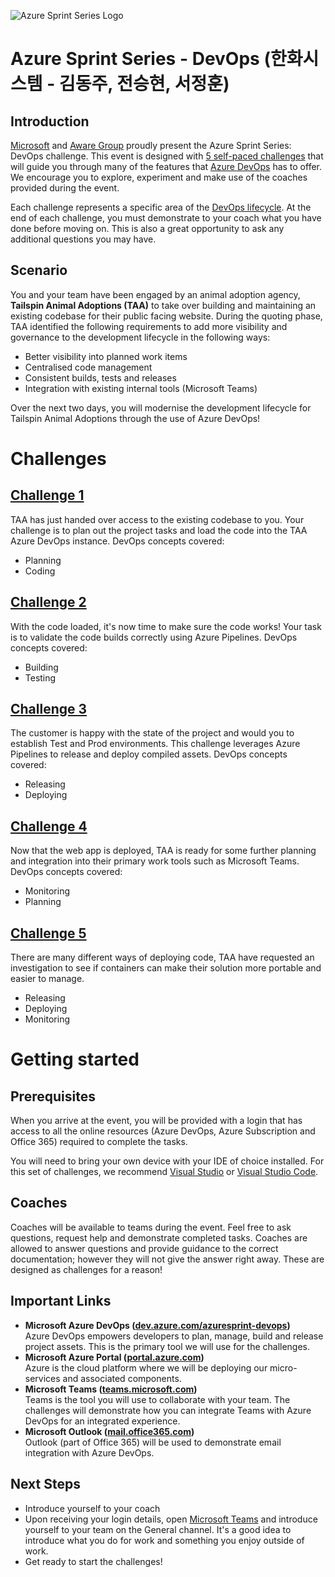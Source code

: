 ![Azure Sprint Series Logo](Banner.jpg)

# Azure Sprint Series - DevOps (한화시스템 - 김동주, 전승현, 서정훈)
## Introduction
[Microsoft](https://www.microsoft.com) and [Aware Group](https://www.awaregroup.com) proudly present the Azure Sprint Series: DevOps challenge. This event is designed with [5 self-paced challenges](#Challenges) that will guide you through many of the features that [Azure DevOps](https://dev.azure.com) has to offer. We encourage you to explore, experiment and make use of the coaches provided during the event.

Each challenge represents a specific area of the [DevOps lifecycle](https://azure.microsoft.com/en-in/overview/what-is-devops/). At the end of each challenge, you must demonstrate to your coach what you have done before moving on. This is also a great opportunity to ask any additional questions you may have.

## Scenario
You and your team have been engaged by an animal adoption agency, **Tailspin Animal Adoptions (TAA)** to take over building and maintaining an existing codebase for their public facing website. During the quoting phase, TAA identified the following requirements to add more visibility and governance to the development lifecycle in the following ways:

* Better visibility into planned work items
* Centralised code management
* Consistent builds, tests and releases
* Integration with existing internal tools (Microsoft Teams)

Over the next two days, you will modernise the development lifecycle for Tailspin Animal Adoptions through the use of Azure DevOps!

# Challenges
## [Challenge 1](Challenge1/README.md)
TAA has just handed over access to the existing codebase to you. Your challenge is to plan out the project tasks and load the code into the TAA Azure DevOps instance. DevOps concepts covered:

- Planning
- Coding

## [Challenge 2](Challenge2/README.md)
With the code loaded, it's now time to make sure the code works! Your task is to validate the code builds correctly using Azure Pipelines. DevOps concepts covered: 
- Building
- Testing

## [Challenge 3](Challenge3/README.md)
The customer is happy with the state of the project and would you to establish Test and Prod environments. This challenge leverages Azure Pipelines to release and deploy compiled assets. DevOps concepts covered:
- Releasing
- Deploying

## [Challenge 4](Challenge4/README.md)
Now that the web app is deployed, TAA is ready for some further planning and integration into their primary work tools such as Microsoft Teams. DevOps concepts covered:
- Monitoring
- Planning

## [Challenge 5](Challenge5/README.md)
There are many different ways of deploying code, TAA have requested an investigation to see if containers can make their solution more portable and easier to manage.
- Releasing
- Deploying
- Monitoring


# Getting started

## Prerequisites
When you arrive at the event, you will be provided with a login that has access to all the online resources (Azure DevOps, Azure Subscription and Office 365) required to complete the tasks.

You will need to bring your own device with your IDE of choice installed. For this set of challenges, we recommend [Visual Studio](https://www.visualstudio.com) or [Visual Studio Code](https://code.visualstudio.com).

## Coaches
Coaches will be available to teams during the event. Feel free to ask questions, request help and demonstrate completed tasks. Coaches are allowed to answer questions and provide guidance to the correct documentation; however they will not give the answer right away. These are designed as challenges for a reason!

## Important Links
* **Microsoft Azure DevOps ([dev.azure.com/azuresprint-devops](https://dev.azure.com/azuresprint-devops))**<br>Azure DevOps empowers developers to plan, manage, build and release project assets. This is the primary tool we will use for the challenges. 
* **Microsoft Azure Portal ([portal.azure.com](https://portal.azure.com))**<br/>Azure is the cloud platform where we will be deploying our micro-services and associated components.
* **Microsoft Teams ([teams.microsoft.com](https://teams.microsoft.com))**<br/>Teams is the tool you will use to collaborate with your team. The challenges will demonstrate how you can integrate Teams with Azure DevOps for an integrated experience.
* **Microsoft Outlook ([mail.office365.com](https://mail.office365.com))**<br/>Outlook (part of Office 365) will be used to demonstrate email integration with Azure DevOps.

## Next Steps
* Introduce yourself to your coach 
* Upon receiving your login details, open [Microsoft Teams](https://teams.microsoft.com) and introduce yourself to your team on the General channel. It's a good idea to introduce what you do for work and something you enjoy outside of work.
* Get ready to start the challenges!
